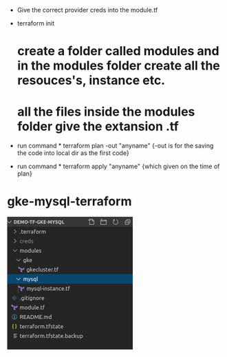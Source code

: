 * Give the correct provider creds into the module.tf

* terraform init
  
  # create a folder called modules and in the modules folder create all the resouces's,      instance etc.

  #  all the files inside the modules folder give the extansion .tf


* run command  * terraform plan -out "anyname"
                                {-out is for the  saving the code into local dir as the first code}

* run command  * terraform apply "anyname" {which given on the time of plan}                                

# gke-mysql-terraform

![](images/screenshot.png)
